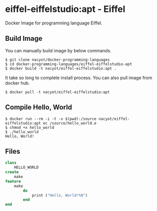 # eiffel-eiffelstudio:apt - Eiffel

Docker Image for programming language Eiffel.

## Build Image

You can manually build image by below commands.

```
$ git clone nacyot/docker-programming-languages
$ cd docker-programming-languages/eiffel-eiffelstudio-apt
$ docker build -t nacyot/eiffel-eiffelstudio:apt .
```

It take so long to complete install process. You can also pull image from docker hub.

```
$ docker pull -t nacyot/eiffel-eiffelstudio:apt
```

## Compile Hello, World

```
$ docker run --rm -i -t -v $(pwd):/source nacyot/eiffel-eiffelstudio:apt ec /source/hello_world.e
$ chmod +x hello_world
$ ./hello_world
Hello, World!
```

## Files

```eiffel
class
    HELLO_WORLD
create
    make
feature
    make
        do
            print ("Hello, World!%N")
        end
end
```
